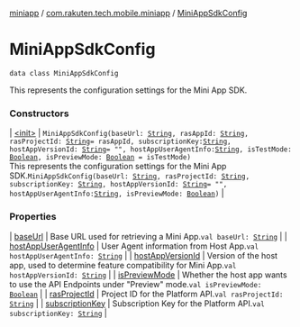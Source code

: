 [miniapp](../../index.md) / [com.rakuten.tech.mobile.miniapp](../index.md) / [MiniAppSdkConfig](./index.md)

# MiniAppSdkConfig

`data class MiniAppSdkConfig`

This represents the configuration settings for the Mini App SDK.

### Constructors

| [&lt;init&gt;](-init-.md) | `MiniAppSdkConfig(baseUrl: `[`String`](https://kotlinlang.org/api/latest/jvm/stdlib/kotlin/-string/index.html)`, rasAppId: `[`String`](https://kotlinlang.org/api/latest/jvm/stdlib/kotlin/-string/index.html)`, rasProjectId: `[`String`](https://kotlinlang.org/api/latest/jvm/stdlib/kotlin/-string/index.html)` = rasAppId, subscriptionKey: `[`String`](https://kotlinlang.org/api/latest/jvm/stdlib/kotlin/-string/index.html)`, hostAppVersionId: `[`String`](https://kotlinlang.org/api/latest/jvm/stdlib/kotlin/-string/index.html)` = "", hostAppUserAgentInfo: `[`String`](https://kotlinlang.org/api/latest/jvm/stdlib/kotlin/-string/index.html)`, isTestMode: `[`Boolean`](https://kotlinlang.org/api/latest/jvm/stdlib/kotlin/-boolean/index.html)`, isPreviewMode: `[`Boolean`](https://kotlinlang.org/api/latest/jvm/stdlib/kotlin/-boolean/index.html)` = isTestMode)`<br>This represents the configuration settings for the Mini App SDK.`MiniAppSdkConfig(baseUrl: `[`String`](https://kotlinlang.org/api/latest/jvm/stdlib/kotlin/-string/index.html)`, rasProjectId: `[`String`](https://kotlinlang.org/api/latest/jvm/stdlib/kotlin/-string/index.html)`, subscriptionKey: `[`String`](https://kotlinlang.org/api/latest/jvm/stdlib/kotlin/-string/index.html)`, hostAppVersionId: `[`String`](https://kotlinlang.org/api/latest/jvm/stdlib/kotlin/-string/index.html)` = "", hostAppUserAgentInfo: `[`String`](https://kotlinlang.org/api/latest/jvm/stdlib/kotlin/-string/index.html)`, isPreviewMode: `[`Boolean`](https://kotlinlang.org/api/latest/jvm/stdlib/kotlin/-boolean/index.html)`)` |

### Properties

| [baseUrl](base-url.md) | Base URL used for retrieving a Mini App.`val baseUrl: `[`String`](https://kotlinlang.org/api/latest/jvm/stdlib/kotlin/-string/index.html) |
| [hostAppUserAgentInfo](host-app-user-agent-info.md) | User Agent information from Host App.`val hostAppUserAgentInfo: `[`String`](https://kotlinlang.org/api/latest/jvm/stdlib/kotlin/-string/index.html) |
| [hostAppVersionId](host-app-version-id.md) | Version of the host app, used to determine feature compatibility for Mini App.`val hostAppVersionId: `[`String`](https://kotlinlang.org/api/latest/jvm/stdlib/kotlin/-string/index.html) |
| [isPreviewMode](is-preview-mode.md) | Whether the host app wants to use the API Endpoints under "Preview" mode.`val isPreviewMode: `[`Boolean`](https://kotlinlang.org/api/latest/jvm/stdlib/kotlin/-boolean/index.html) |
| [rasProjectId](ras-project-id.md) | Project ID for the Platform API.`val rasProjectId: `[`String`](https://kotlinlang.org/api/latest/jvm/stdlib/kotlin/-string/index.html) |
| [subscriptionKey](subscription-key.md) | Subscription Key for the Platform API.`val subscriptionKey: `[`String`](https://kotlinlang.org/api/latest/jvm/stdlib/kotlin/-string/index.html) |

